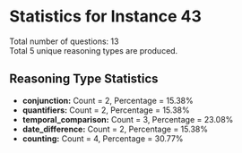 # Statistics for Instance 43<br/>
Total number of questions: 13<br/>
Total 5 unique reasoning types are produced.<br/>
## Reasoning Type Statistics<br/>
- **conjunction:** Count = 2, Percentage = 15.38%<br/>
- **quantifiers:** Count = 2, Percentage = 15.38%<br/>
- **temporal_comparison:** Count = 3, Percentage = 23.08%<br/>
- **date_difference:** Count = 2, Percentage = 15.38%<br/>
- **counting:** Count = 4, Percentage = 30.77%<br/>
